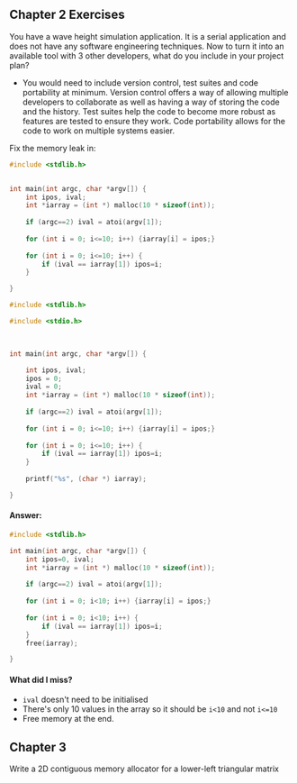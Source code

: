 
## Chapter 2 Exercises
You have a wave height simulation application. It is a serial application and does not have any software engineering techniques. Now to turn it into an available tool with 3 other developers, what do you include in your project plan?
- You would need to include version control, test suites and code portability at minimum. Version control offers a way of allowing multiple developers to collaborate as well as having a way of storing the code and the history. Test suites help the code to become more robust as features are tested to ensure they work. Code portability allows for the code to work on multiple systems easier.

Fix the memory leak in:
```c
#include <stdlib.h>


int main(int argc, char *argv[]) {
	int ipos, ival;
	int *iarray = (int *) malloc(10 * sizeof(int));
	
	if (argc==2) ival = atoi(argv[1]);
	
	for (int i = 0; i<=10; i++) {iarray[i] = ipos;}
	
	for (int i = 0; i<=10; i++) {
		if (ival == iarray[1]) ipos=i;
	}

}
```

```c
#include <stdlib.h>

#include <stdio.h>

  

int main(int argc, char *argv[]) {

	int ipos, ival;
	ipos = 0;
	ival = 0;
	int *iarray = (int *) malloc(10 * sizeof(int));
	
	if (argc==2) ival = atoi(argv[1]);
	
	for (int i = 0; i<=10; i++) {iarray[i] = ipos;}
	
	for (int i = 0; i<=10; i++) {
		if (ival == iarray[1]) ipos=i;
	}
	
	printf("%s", (char *) iarray);

}
```

#### Answer:
```c
#include <stdlib.h>

int main(int argc, char *argv[]) {
	int ipos=0, ival;
	int *iarray = (int *) malloc(10 * sizeof(int));
	
	if (argc==2) ival = atoi(argv[1]);
	
	for (int i = 0; i<10; i++) {iarray[i] = ipos;}
	
	for (int i = 0; i<10; i++) {
		if (ival == iarray[1]) ipos=i;
	}
	free(iarray);

}
```
#### What did I miss?
- `ival` doesn't need to be initialised
- There's only 10 values in the array so it should be `i<10` and not `i<=10`
- Free memory at the end.

## Chapter 3

Write a 2D contiguous memory allocator for a lower-left triangular matrix
